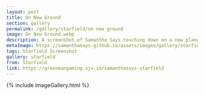 ```yaml
---
layout: post
title: On New Ground
section: gallery
permalink: /gallery/starfield/on new ground
image: On New Ground.webp
description: A screenshot of Samantha Says touching down on a new planet from Starfield, taken by Samantha Says.
metaImage: https://samanthasays.github.io/assets/images/gallery/starfield/On New Ground.webp
tags: Starfield Screenshot
gallery: starfield
from: Starfield
link: https://greenmangaming.sjv.io/samanthasays-starfield
---
```

{% include imageGallery.html %}